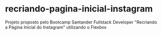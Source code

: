 # recriando-pagina-inicial-instagram
Projeto proposto pelo Bootcamp Santander Fullstack Developer "Recriando a Página Inicial do Instagram" utilizando o Flexbox
